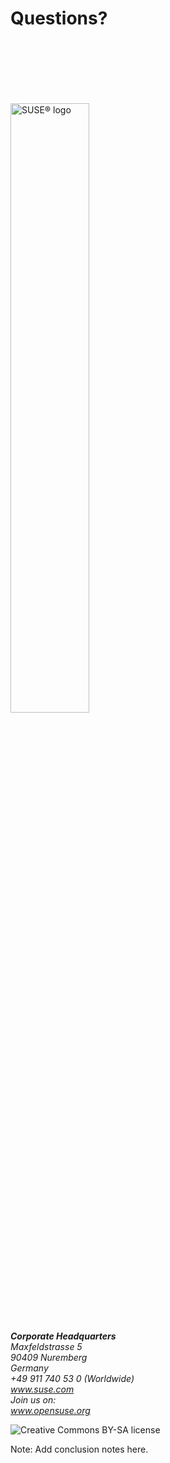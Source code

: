 <!-- .slide: data-state="section-break" data-menu-title="Q & A" id="Q-and-A" -->
# Questions?


<!-- .slide: data-menu-title="SUSE logo / contact info" id="logo" data-state="normal" -->
<img src="images/SUSE/SUSE-logo-2.svg"
     alt="SUSE&reg; logo"
     style="width: 50%; height: 50%; margin-top: 100px;"
     class="full-slide" />

<div class="contact-info">
    <address>
        <b>Corporate Headquarters</b><br />
        Maxfeldstrasse 5 <br />
        90409 Nuremberg  <br />
        Germany
    </address>
    <address>
        +49 911 740 53 0 (Worldwide) <br />
        <a href="http://www.suse.com/">www.suse.com</a>
    </address>
    <address>
        Join us on: <br />
        <a href="http://www.opensuse.org/">www.opensuse.org</a>
    </address>
</div>


<!-- .slide: data-menu-title="License" id="license" data-state="blank-slide" -->
<img src="images/by-sa.svg"
     alt="Creative Commons BY-SA license"
     class="full-slide" />

Note: Add conclusion notes here.
